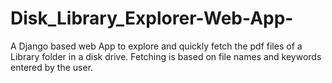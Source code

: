 # Disk_Library_Explorer-Web-App-
A Django based web App to explore and quickly fetch the pdf files of a Library folder in a disk drive. Fetching is based on file names and keywords entered by the user.
